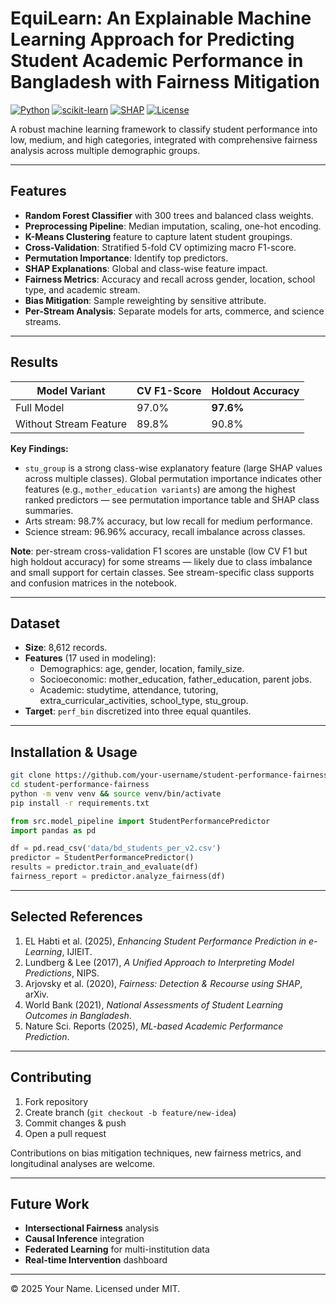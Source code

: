 # EquiLearn: An Explainable Machine Learning Approach for Predicting Student Academic Performance in Bangladesh with Fairness Mitigation

[![Python](https://img.shields.io/badge/python-3.12+-blue)](https://www.python.org/)
[![scikit-learn](https://img.shields.io/badge/scikit--learn-1.6+-orange)](https://scikit-learn.org/)
[![SHAP](https://img.shields.io/badge/SHAP-0.48+-green)](https://shap.readthedocs.io/)
[![License](https://img.shields.io/badge/license-MIT-blue)](LICENSE)

A robust machine learning framework to classify student performance into low, medium, and high categories, integrated with comprehensive fairness analysis across multiple demographic groups.

---

## Features

- **Random Forest Classifier** with 300 trees and balanced class weights.
- **Preprocessing Pipeline**: Median imputation, scaling, one-hot encoding.
- **K-Means Clustering** feature to capture latent student groupings.
- **Cross-Validation**: Stratified 5-fold CV optimizing macro F1-score.
- **Permutation Importance**: Identify top predictors.
- **SHAP Explanations**: Global and class-wise feature impact.
- **Fairness Metrics**: Accuracy and recall across gender, location, school type, and academic stream.
- **Bias Mitigation**: Sample reweighting by sensitive attribute.
- **Per-Stream Analysis**: Separate models for arts, commerce, and science streams.

---

## Results

| Model Variant          | CV F1-Score | Holdout Accuracy |
|------------------------|-------------|------------------|
| Full Model             | 97.0%       | **97.6%**        |
| Without Stream Feature | 89.8%       | 90.8%            |

**Key Findings:**  
- `stu_group` is a strong class-wise explanatory feature (large SHAP values across multiple classes). Global permutation importance indicates other features (e.g., `mother_education variants`) are among the highest ranked predictors — see permutation importance table and SHAP class summaries. 
- Arts stream: 98.7% accuracy, but low recall for medium performance.  
- Science stream: 96.96% accuracy, recall imbalance across classes.

**Note**: per-stream cross-validation F1 scores are unstable (low CV F1 but high holdout accuracy) for some streams — likely due to class imbalance and small support for certain classes. See stream-specific class supports and confusion matrices in the notebook.

---

## Dataset

- **Size**: 8,612 records.  
- **Features** (17 used in modeling):
  - Demographics: age, gender, location, family_size.  
  - Socioeconomic: mother_education, father_education, parent jobs.  
  - Academic: studytime, attendance, tutoring, extra_curricular_activities, school_type, stu_group.  
- **Target**: `perf_bin` discretized into three equal quantiles.

---

## Installation & Usage

```bash
git clone https://github.com/your-username/student-performance-fairness.git
cd student-performance-fairness
python -m venv venv && source venv/bin/activate
pip install -r requirements.txt
```

```python
from src.model_pipeline import StudentPerformancePredictor
import pandas as pd

df = pd.read_csv('data/bd_students_per_v2.csv')
predictor = StudentPerformancePredictor()
results = predictor.train_and_evaluate(df)
fairness_report = predictor.analyze_fairness(df)
```

---

## Selected References

1. EL Habti et al. (2025), _Enhancing Student Performance Prediction in e-Learning_, IJIEIT.  
2. Lundberg & Lee (2017), _A Unified Approach to Interpreting Model Predictions_, NIPS.  
3. Arjovsky et al. (2020), _Fairness: Detection & Recourse using SHAP_, arXiv.  
4. World Bank (2021), _National Assessments of Student Learning Outcomes in Bangladesh_.  
5. Nature Sci. Reports (2025), _ML-based Academic Performance Prediction_.

---

## Contributing

1. Fork repository  
2. Create branch (`git checkout -b feature/new-idea`)  
3. Commit changes & push  
4. Open a pull request

Contributions on bias mitigation techniques, new fairness metrics, and longitudinal analyses are welcome.

---

## Future Work

- **Intersectional Fairness** analysis  
- **Causal Inference** integration  
- **Federated Learning** for multi-institution data  
- **Real-time Intervention** dashboard

---

© 2025 Your Name. Licensed under MIT.
